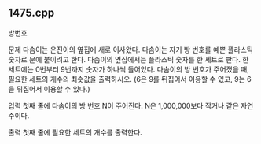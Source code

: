 ## 1475.cpp

방번호

문제
다솜이는 은진이의 옆집에 새로 이사왔다. 
다솜이는 자기 방 번호를 예쁜 플라스틱 숫자로 문에 붙이려고 한다.
다솜이의 옆집에서는 플라스틱 숫자를 한 세트로 판다. 
한 세트에는 0번부터 9번까지 숫자가 하나씩 들어있다. 
다솜이의 방 번호가 주어졌을 때, 필요한 세트의 개수의 최솟값을 출력하시오. (6은 9를 뒤집어서 이용할 수 있고, 9는 6을 뒤집어서 이용할 수 있다.)

입력
첫째 줄에 다솜이의 방 번호 N이 주어진다. N은 1,000,000보다 작거나 같은 자연수이다.

출력
첫째 줄에 필요한 세트의 개수를 출력한다.

